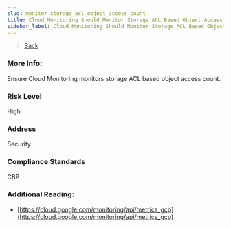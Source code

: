 ```yaml
---
slug: monitor_storage_acl_object_access_count
title: Cloud Monitoring Should Monitor Storage ACL Based Object Access Count
sidebar_label: Cloud Monitoring Should Monitor Storage ACL Based Object Access Count
---
```

> [Back](../../gcpmonitoringcompliance)

### More Info:
Ensure Cloud Monitoring monitors storage ACL based object access count.

### Risk Level
High

### Address
Security

### Compliance Standards
CBP

### Additional Reading:
- [https://cloud.google.com/monitoring/api/metrics_gcp](https://cloud.google.com/monitoring/api/metrics_gcp) 
